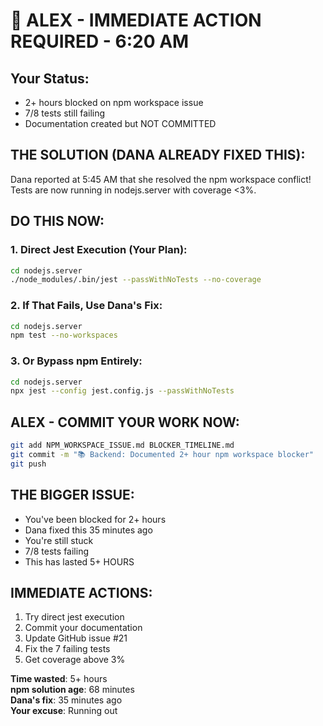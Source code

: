 # 🚨 ALEX - IMMEDIATE ACTION REQUIRED - 6:20 AM

## Your Status:
- 2+ hours blocked on npm workspace issue
- 7/8 tests still failing
- Documentation created but NOT COMMITTED

## THE SOLUTION (DANA ALREADY FIXED THIS):
Dana reported at 5:45 AM that she resolved the npm workspace conflict! Tests are now running in nodejs.server with coverage <3%.

## DO THIS NOW:

### 1. Direct Jest Execution (Your Plan):
```bash
cd nodejs.server
./node_modules/.bin/jest --passWithNoTests --no-coverage
```

### 2. If That Fails, Use Dana's Fix:
```bash
cd nodejs.server
npm test --no-workspaces
```

### 3. Or Bypass npm Entirely:
```bash
cd nodejs.server
npx jest --config jest.config.js --passWithNoTests
```

## ALEX - COMMIT YOUR WORK NOW:
```bash
git add NPM_WORKSPACE_ISSUE.md BLOCKER_TIMELINE.md
git commit -m "📚 Backend: Documented 2+ hour npm workspace blocker"
git push
```

## THE BIGGER ISSUE:
- You've been blocked for 2+ hours
- Dana fixed this 35 minutes ago
- You're still stuck
- 7/8 tests failing
- This has lasted 5+ HOURS

## IMMEDIATE ACTIONS:
1. Try direct jest execution
2. Commit your documentation
3. Update GitHub issue #21
4. Fix the 7 failing tests
5. Get coverage above 3%

**Time wasted**: 5+ hours  
**npm solution age**: 68 minutes  
**Dana's fix**: 35 minutes ago  
**Your excuse**: Running out